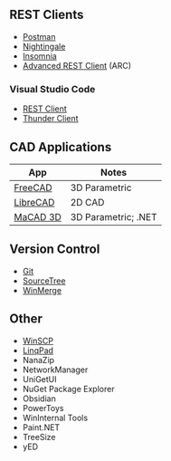 ## REST Clients

- [Postman](https://www.postman.com/product/rest-client/)
- [Nightingale](https://nightingale.rest/)
- [Insomnia](https://insomnia.rest/)
- [Advanced REST Client](https://install.advancedrestclient.com/) (ARC)

### Visual Studio Code

- [REST Client](https://marketplace.visualstudio.com/items?itemName=humao.rest-client)
- [Thunder Client](https://marketplace.visualstudio.com/items?itemName=rangav.vscode-thunder-client)

## CAD Applications

| App                                            | Notes               |
| ---------------------------------------------- | ------------------- |
| [FreeCAD](https://www.freecad.org/)            | 3D Parametric       |
| [LibreCAD](https://librecad.org/)              | 2D CAD              |
| [MaCAD 3D](https://github.com/Macad3D/Macad3D) | 3D Parametric; .NET |

## Version Control

- [Git](https://git-scm.com/)
- [SourceTree](https://www.sourcetreeapp.com/)
- [WinMerge](https://winmerge.org/)

## Other

- [WinSCP](https://winscp.net/eng/download.php)
- [LinqPad](https://www.linqpad.net/)
- NanaZip
- NetworkManager
- UniGetUI
- NuGet Package Explorer
- Obsidian
- PowerToys
- WinInternal Tools
- Paint.NET
- TreeSize
- yED
